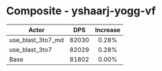 # Composite - yshaarj-yogg-vf
| Actor | DPS | Increase |
|---|:---:|:---:|
|use_blast_3to7_md|82030|0.28%|
|use_blast_3to7|82029|0.28%|
|Base|81802|0.00%|
